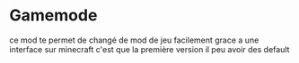 # Gamemode
ce mod te permet de changé de mod de jeu facilement grace a une interface sur minecraft c'est que la première version il peu avoir des default
